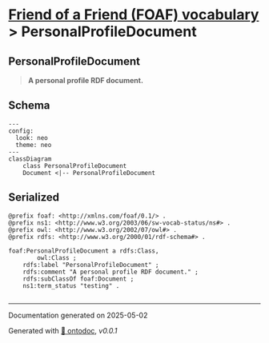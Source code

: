 # [Friend of a Friend (FOAF) vocabulary](../homepage.md) > PersonalProfileDocument

## PersonalProfileDocument

> **A personal profile RDF document.**

## Schema

```mermaid
---
config:
  look: neo
  theme: neo
---
classDiagram
    class PersonalProfileDocument
    Document <|-- PersonalProfileDocument
```



## Serialized

```ttl
@prefix foaf: <http://xmlns.com/foaf/0.1/> .
@prefix ns1: <http://www.w3.org/2003/06/sw-vocab-status/ns#> .
@prefix owl: <http://www.w3.org/2002/07/owl#> .
@prefix rdfs: <http://www.w3.org/2000/01/rdf-schema#> .

foaf:PersonalProfileDocument a rdfs:Class,
        owl:Class ;
    rdfs:label "PersonalProfileDocument" ;
    rdfs:comment "A personal profile RDF document." ;
    rdfs:subClassOf foaf:Document ;
    ns1:term_status "testing" .


```

---

Documentation generated on 2025-05-02

Generated with [📑 ontodoc](https://github.com/StephaneBranly/ontodoc), *v0.0.1*